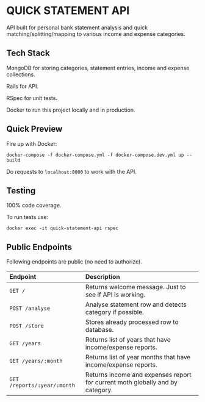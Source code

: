 QUICK STATEMENT API
===================

API built for personal bank statement analysis and quick matching/splitting/mapping to various income and expense categories.

Tech Stack
----------

MongoDB for storing categories, statement entries, income and expense collections.

Rails for API.

RSpec for unit tests.

Docker to run this project locally and in production.

Quick Preview
-------------

Fire up with Docker:

    docker-compose -f docker-compose.yml -f docker-compose.dev.yml up --build

Do requests to `localhost:8000` to work with the API.

Testing
-------

100% code coverage.

To run tests use:

    docker exec -it quick-statement-api rspec

Public Endpoints
----------------

Following endpoints are public (no need to authorize).

| Endpoint                     | Description                                                                   |
|:-----------------------------|:------------------------------------------------------------------------------|
| `GET /`                      | Returns welcome message. Just to see if API is working.                       |
| `POST /analyse`              | Analyse statement row and detects category if possible.                       |
| `POST /store`                | Stores already processed row to database.                                     |
| `GET /years`                 | Returns list of years that have income/expense reports.                       |
| `GET /years/:month`          | Returns list of year months that have income/expense reports.                 |
| `GET /reports/:year/:month`  | Returns income and expenses report for current moth globally and by category. |
